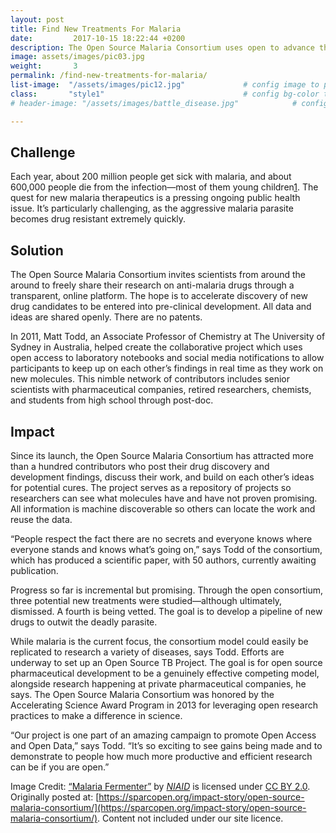 ```yaml
---
layout: post
title: Find New Treatments For Malaria
date:         2017-10-15 18:22:44 +0200
description: The Open Source Malaria Consortium uses open to advance the search for a cure to the disease.
image: assets/images/pic03.jpg
weight:       3
permalink: /find-new-treatments-for-malaria/
list-image:  "/assets/images/pic12.jpg"             # config image to post list card (1..6)
class:       "style1"                               # config bg-color to post list card (1..6)
# header-image: "/assets/images/battle_disease.jpg"            # config image to post header

---
```

## Challenge

Each year, about 200 million people get sick with malaria, and about 600,000 people die from the infection—most of them young children[1]. The quest for new malaria therapeutics is a pressing ongoing public health issue. It’s particularly challenging, as the aggressive malaria parasite becomes drug resistant extremely quickly.

## Solution

The Open Source Malaria Consortium invites scientists from around the around to freely share their research on anti-malaria drugs through a transparent, online platform. The hope is to accelerate discovery of new drug candidates to be entered into pre-clinical development. All data and ideas are shared openly. There are no patents.

In 2011, Matt Todd, an Associate Professor of Chemistry at The University of Sydney in Australia, helped create the collaborative project which uses open access to laboratory notebooks and social media notifications to allow participants to keep up on each other’s findings in real time as they work on new molecules. This nimble network of contributors includes senior scientists with pharmaceutical companies, retired researchers, chemists, and students from high school through post-doc.

## Impact

Since its launch, the Open Source Malaria Consortium has attracted more than a hundred contributors who post their drug discovery and development findings, discuss their work, and build on each other’s ideas for potential cures. The project serves as a repository of projects so researchers can see what molecules have and have not proven promising. All information is machine discoverable so others can locate the work and reuse the data.

“People respect the fact there are no secrets and everyone knows where everyone stands and knows what’s going on,” says Todd of the consortium, which has produced a scientific paper, with 50 authors, currently awaiting publication.

Progress so far is incremental but promising. Through the open consortium, three potential new treatments were studied—although ultimately, dismissed. A fourth is being vetted. The goal is to develop a pipeline of new drugs to outwit the deadly parasite.

While malaria is the current focus, the consortium model could easily be replicated to research a variety of diseases, says Todd. Efforts are underway to set up an Open Source TB Project. The goal is for open source pharmaceutical development to be a genuinely effective competing model, alongside research happening at private pharmaceutical companies, he says. The Open Source Malaria Consortium was honored by the Accelerating Science Award Program in 2013 for leveraging open research practices to make a difference in science.

“Our project is one part of an amazing campaign to promote Open Access and Open Data,” says Todd. “It’s so exciting to see gains being made and to demonstrate to people how much more productive and efficient research can be if you are open.”

[1]: http://www.who.int/malaria/publications/world_malaria_report_2014/en/

Image Credit:
<a href="https://www.flickr.com/photos/niaid/6045737232">“Malaria Fermenter”</a> by<i> <a href="https://www.flickr.com/people/niaid/">NIAID</a></i> is licensed under <a href="https://creativecommons.org/licenses/by/2.0">
CC BY 2.0</a>.
Originally posted at: [https://sparcopen.org/impact-story/open-source-malaria-consortium/](https://sparcopen.org/impact-story/open-source-malaria-consortium/). Content not included under our site licence.
